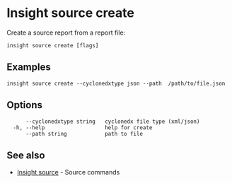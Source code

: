 # Insight source create

Create a source report from a report file:

```
insight source create [flags]
```

## <a id='examples'></a>Examples

```
insight source create --cyclonedxtype json --path  /path/to/file.json
```

## <a id='options'></a>Options

```
      --cyclonedxtype string   cyclonedx file type (xml/json)
  -h, --help                   help for create
      --path string            path to file
```

## <a id='see-also'></a>See also

* [Insight source](insight-source.md)	 - Source commands
